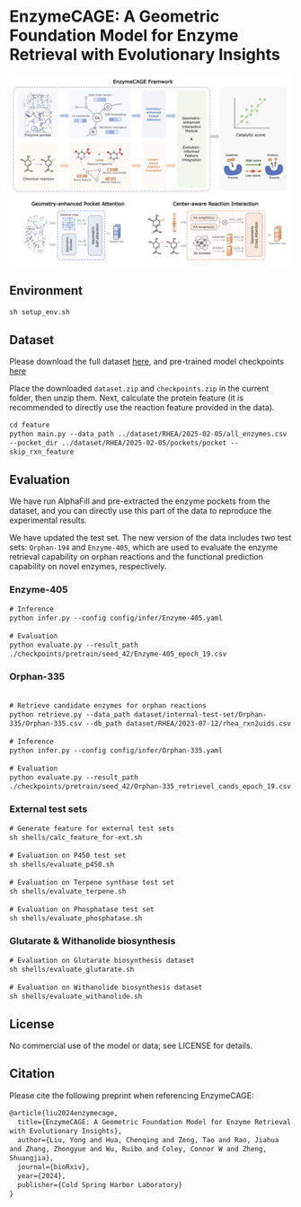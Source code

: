 # EnzymeCAGE: A Geometric Foundation Model for Enzyme Retrieval with Evolutionary Insights

![EnzymeCAGE](./image/EnzymeCAGE.jpg)

## Environment 
```shell
sh setup_env.sh
```

## Dataset
Please download the full dataset [here](https://drive.google.com/file/d/1u2lt4SqAvzoSHKqwzF1DbnPGXfegXYQ2/view?usp=sharing), and pre-trained model checkpoints [here](https://drive.google.com/file/d/1LLsS_MMKEbFpU2iIOF9ro46cO86S-SCt/view?usp=sharing)

Place the downloaded `dataset.zip` and `checkpoints.zip` in the current folder, then unzip them. Next, calculate the protein feature (it is recommended to directly use the reaction feature provided in the data).

```shell
cd feature
python main.py --data_path ../dataset/RHEA/2025-02-05/all_enzymes.csv --pocket_dir ../dataset/RHEA/2025-02-05/pockets/pocket --skip_rxn_feature
```

## Evaluation
We have run AlphaFill and pre-extracted the enzyme pockets from the dataset, and you can directly use this part of the data to reproduce the experimental results.

We have updated the test set. The new version of the data includes two test sets: `Orphan-194` and `Enzyme-405`, which are used to evaluate the enzyme retrieval capability on orphan reactions and the functional prediction capability on novel enzymes, respectively.

### Enzyme-405

```shell
# Inference
python infer.py --config config/infer/Enzyme-405.yaml

# Evaluation
python evaluate.py --result_path ./checkpoints/pretrain/seed_42/Enzyme-405_epoch_19.csv
```

### Orphan-335

```shell

# Retrieve candidate enzymes for orphan reactions
python retrieve.py --data_path dataset/internal-test-set/Orphan-335/Orphan-335.csv --db_path dataset/RHEA/2023-07-12/rhea_rxn2uids.csv

# Inference
python infer.py --config config/infer/Orphan-335.yaml

# Evaluation
python evaluate.py --result_path ./checkpoints/pretrain/seed_42/Orphan-335_retrievel_cands_epoch_19.csv
```

### External test sets

```shell
# Generate feature for external test sets
sh shells/calc_feature_for-ext.sh

# Evaluation on P450 test set
sh shells/evaluate_p450.sh

# Evaluation on Terpene synthase test set
sh shells/evaluate_terpene.sh

# Evaluation on Phosphatase test set
sh shells/evaluate_phosphatase.sh
```

### Glutarate & Withanolide biosynthesis
```shell
# Evaluation on Glutarate biosynthesis dataset
sh shells/evaluate_glutarate.sh

# Evaluation on Withanolide biosynthesis dataset
sh shells/evaluate_withanolide.sh
```


## License
No commercial use of the model or data; see LICENSE for details.

## Citation
Please cite the following preprint when referencing EnzymeCAGE:
```
@article{liu2024enzymecage,
  title={EnzymeCAGE: A Geometric Foundation Model for Enzyme Retrieval with Evolutionary Insights},
  author={Liu, Yong and Hua, Chenqing and Zeng, Tao and Rao, Jiahua and Zhang, Zhongyue and Wu, Ruibo and Coley, Connor W and Zheng, Shuangjia},
  journal={bioRxiv},
  year={2024},
  publisher={Cold Spring Harbor Laboratory}
}
```
